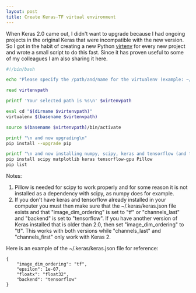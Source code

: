 ```yaml
---
layout: post
title: Create Keras-TF virtual environment
---
```


When Keras 2.0 came out, I didn't want to upgrade because I had ongoing projects in the original Keras that were incompatible with the new version. So I got in the habit of creating a new Python [virtenv](https://virtualenv.pypa.io/en/stable/userguide/) for every new project and wrote a small script to do this fast. Since it has proven useful to some of my colleagues I am also sharing it here.

```bash
#!/bin/bash

echo "Please specify the /path/and/name for the virtualenv (example: ~/env): "

read virtenvpath

printf 'Your selected path is %s\n' $virtenvpath

eval cd "$(dirname $virtenvpath)"
virtualenv $(basename $virtenvpath)

source $(basename $virtenvpath)/bin/activate

printf "\n and now upgrading\n"
pip install --upgrade pip

printf "\n and now installing numpy, scipy, keras and tensorflow (and their dependencies)"
pip install scipy matplotlib keras tensorflow-gpu Pillow
pip list
```

Notes:
1. Pillow is needed for scipy to work properly and for some reason it is not installed as a dependency with scipy, as numpy does for example.
2. If you don't have keras and tensorflow already installed in your computer you must then make sure that the ~/.keras/keras.json file exists and that "image_dim_ordering" is set to "tf" or "channels_last" and "backend" is set to "tensorflow". If you have another version of Keras installed that is older than 2.0, then set "image_dim_ordering" to "tf". This works with both versions while "channels_last" and "channels_first" only work with Keras 2.

Here is an example of the ~/.keras/keras.json file for reference:

```
{
    "image_dim_ordering": "tf", 
    "epsilon": 1e-07, 
    "floatx": "float32", 
    "backend": "tensorflow"
}
```



